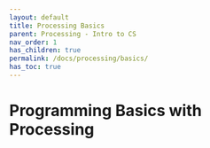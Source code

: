 ```yaml
---
layout: default
title: Processing Basics
parent: Processing - Intro to CS
nav_order: 1
has_children: true
permalink: /docs/processing/basics/
has_toc: true
---
```


# Programming Basics with Processing
